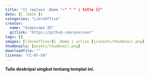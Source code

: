 ```yaml
---
title: "{{ replace .Name "-" " " | title }}"
date: {{ .Date }}
categories: "LibreOffice"
creator: 
  name: "Gimpscape ID"
  gitlink: "https://github.com/youruser"
tags: []
images: [libreoffice/{{ .Name | urlize }}/assets/thumbnail.png]
thumbnails: [assets/thumbnail.png]
downloadfile: ""
license: "CC-BY-SA"
---
```

**Tulis deskripsi singkat tentang templat ini.**
<!--silakan edit bagian nama, gitlink, thumbnail, link dowload, lisensi jika diperlukan, serta deskripsi-->